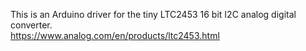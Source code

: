This is an Arduino driver for the tiny LTC2453 16 bit I2C analog digital converter. <br>
https://www.analog.com/en/products/ltc2453.html
